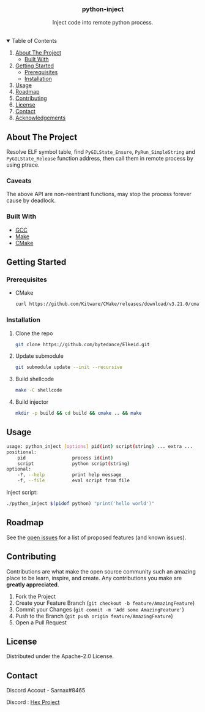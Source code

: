 <!-- PROJECT LOGO -->
<p align="center">
  <h3 align="center">python-inject</h3>

  <p align="center">
    Inject code into remote python process.
    <br />
    <br />
  </p>
</p>



<!-- TABLE OF CONTENTS -->
<details open="open">
  <summary>Table of Contents</summary>
  <ol>
    <li>
      <a href="#about-the-project">About The Project</a>
      <ul>
        <li><a href="#built-with">Built With</a></li>
      </ul>
    </li>
    <li>
      <a href="#getting-started">Getting Started</a>
      <ul>
        <li><a href="#prerequisites">Prerequisites</a></li>
        <li><a href="#installation">Installation</a></li>
      </ul>
    </li>
    <li><a href="#usage">Usage</a></li>
    <li><a href="#roadmap">Roadmap</a></li>
    <li><a href="#contributing">Contributing</a></li>
    <li><a href="#license">License</a></li>
    <li><a href="#contact">Contact</a></li>
    <li><a href="#acknowledgements">Acknowledgements</a></li>
  </ol>
</details>



<!-- ABOUT THE PROJECT -->
## About The Project

Resolve ELF symbol table, find ```PyGILState_Ensure```, ```PyRun_SimpleString``` and ```PyGILState_Release``` function address, then call them in remote process by using ptrace.

### Caveats

The above API are non-reentrant functions, may stop the process forever cause by deadlock.

### Built With

* [GCC](https://gcc.gnu.org)
* [Make](https://www.gnu.org/software/make)
* [CMake](https://cmake.org)



<!-- GETTING STARTED -->
## Getting Started

### Prerequisites

* CMake
  ```sh
  curl https://github.com/Kitware/CMake/releases/download/v3.21.0/cmake-3.21.0-linux-x86_64.sh | sh
  ```

### Installation

1. Clone the repo
   ```sh
   git clone https://github.com/bytedance/Elkeid.git
   ```
2. Update submodule
   ```sh
   git submodule update --init --recursive
   ```
3. Build shellcode
   ```sh
   make -C shellcode
   ```
4. Build injector
   ```sh
   mkdir -p build && cd build && cmake .. && make
   ```



<!-- USAGE EXAMPLES -->
## Usage

```sh
usage: python_inject [options] pid(int) script(string) ... extra ...
positional:
	pid                 process id(int)
	script              python script(string)
optional:
	-?, --help          print help message
	-f, --file          eval script from file
```

Inject script:
```sh
./python_inject $(pidof python) "print('hello world')"
```



<!-- ROADMAP -->
## Roadmap

See the [open issues](https://github.com/SarnaxLii/python-injector/issues) for a list of proposed features (and known issues).



<!-- CONTRIBUTING -->
## Contributing

Contributions are what make the open source community such an amazing place to be learn, inspire, and create. Any contributions you make are **greatly appreciated**.

1. Fork the Project
2. Create your Feature Branch (`git checkout -b feature/AmazingFeature`)
3. Commit your Changes (`git commit -m 'Add some AmazingFeature'`)
4. Push to the Branch (`git push origin feature/AmazingFeature`)
5. Open a Pull Request



<!-- LICENSE -->
## License

Distributed under the Apache-2.0 License.



<!-- CONTACT -->
## Contact

Discord Accout - Sarnax#8465

Discord : [Hex Project](https://discord.gg/bzfWPSsDfR)

